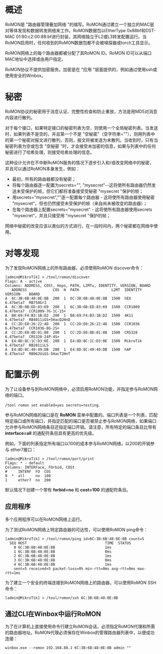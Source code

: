 # 概述

RoMON是 "路由器管理叠加网络 "的缩写。RoMON通过建立一个独立的MAC层对等体发现和数据转发网络来工作。RoMON数据包以EtherType 0x88bf和DST-MAC 01:80:c2:00:88:bf进行封装，其网络独立于L2或L3转发配置运行。当RoMON启用时，任何收到的RoMON数据包都不会被嗅探器或torch工具显示。

RoMON网络上的每个路由器都被分配了其RoMON ID。RoMON ID可以从端口MAC地址中选择或由用户指定。

RoMON协议不提供加密服务。加密是在 "应用 "层面提供的，例如通过使用ssh或使用安全的Winbox。

# 秘密

RoMON协议的秘密用于消息认证、完整性检查和防止重放，方法是用MD5对消息内容进行散列。

对于每个接口，如果特定接口的秘密列表为空，则使用一个全局秘密列表。当发送时，如果列表不是空的，并且第一个不是 "空秘密"（空字符串=""），则用列表中的第一个秘密对报文进行散列，否则，报文将被发送为未散列。当收到时，只有当秘密列表为空或包含 "空秘密 "时，才会接受未加密的信息，如果与列表中的任何秘密进行了哈希处理，则接受哈希处理的信息。

这种设计允许在不中断RoMON服务的情况下逐步引入和/或改变网络中的秘密，并且可以通过RoMON本身发生，例如：

- 最初，所有的路由器都没有秘密；
- 将每个路由器逐一配置为secrets="", "mysecret"--这将使所有路由器仍然发送未受保护的帧，但它们都将准备接受受秘密 "mysecret "保护的帧；
- 用secrets="mysecret",""逐一配置每个路由器 - 这将使所有路由器使用秘密 "mysecret"，但也仍然接受未受保护的帧（来自尚未被改变的路由器）；
- 在每个路由器上配置secrets="mysecret" - 这将使所有路由器使用secrets "mysecret"，并且只接受用 "mysecret "保护的帧；

网络中秘密的改变应该以类似的方式进行，在一段时间内，两个秘密都在网络中使用。

# 对等发现

为了发现RoMON网络上的所有路由器，必须使用RoMON discover命令：

```shell
[admin@MikroTik] > /tool/romon/discover
Flags: A - active
Columns: ADDRESS, COSt, Hops, PATH, L2MTu, IDENTITY, VERSION, BOARD
   ADDRESS            COS  H  PATH               L2MT  IDENTITY   VERSION    BOARD             
A  6C:3B:6B:48:0E:8B  200  1  6C:3B:6B:48:0E:8B  1500  hEX        6.47beta7  RB750Gr3          
A  6C:3B:6B:ED:83:69  200  1  6C:3B:6B:ED:83:69  1500  CCR1009    6.47beta7  CCR1009-7G-1C-1S+ 
A  B8:69:F4:B3:1B:D2  200  1  B8:69:F4:B3:1B:D2  1500  4K11       6.47beta7  RB4011iGS+5HacQ2HnD
A  CC:2D:E0:26:22:4D  200  1  CC:2D:E0:26:22:4D  1500  CCR1036    6.47beta7  CCR1036-8G-2S+    
A  CC:2D:E0:8D:01:88  200  1  CC:2D:E0:8D:01:88  1500  CRS328     6.47beta7  CRS328-24P-4S+    
A  E4:8D:8C:1C:D3:0E  200  1  E4:8D:8C:1C:D3:0E  1500  MikroTik   6.47beta7  RB2011iLS         
A  E4:8D:8C:49:49:DB  200  1  E4:8D:8C:49:49:DB  1500  hAP        6.47beta7  RB962UiGS-5HacT2HnT
```

# 配置示例

为了让设备参与到RoMON网络中，必须启用RoMON功能，并指定参与RoMON网络的端口。

`/tool romon set enabled=yes secrets=testing`.

参与RoMON网络的端口是在 **RoMON** 菜单中配置的。端口列表是一个列表，匹配特定端口或所有端口，并指定匹配的端口是否被禁止参与RoMON网络，如果端口允许参与RoMON网络条目还指定端口开销。请注意，所有特定的端口条目比带有 **interface=all** 的通配符条目具有更高的优先级。

例如，下面的列表指定所有端口以100的成本参与RoMON网络，以200的开销参与 ether7接口：

```shell
[admin@MikroTik] > /tool/romon/port/print
Flags: * - default
Columns: INTERFace, FOrbid, COSt
#     INTERF  FO  COS
0  *  all     no  100
1     ether7  no  200
```

默认情况下创建一个带有 **forbid=no** 和 **cost=100** 的通配符条目。

## 应用程序

多个应用程序可以在RoMON网络上运行。

为了测试RoMON网络上特定路由器的可达性，可以使用RoMON ping命令：

```shell
[admin@MikroTik] > /tool/romon/ping id=6C:3B:6B:48:0E:8B count=5
  SEQ HOST                                    TIME  STATUS                                                   
    0 6C:3B:6B:48:0E:8B                       1ms                                                            
    1 6C:3B:6B:48:0E:8B                       0ms                                                            
    2 6C:3B:6B:48:0E:8B                       1ms                                                            
    3 6C:3B:6B:48:0E:8B                       0ms                                                            
    4 6C:3B:6B:48:0E:8B                       1ms                                                            
    sent=5 received=5 packet-loss=0% min-rtt=0ms avg-rtt=0ms max-rtt=1ms
```

为了建立一个安全的终端连接到RoMON网络上的路由器，可以使用RoMON SSH命令：

`[admin@MikroTik] > /tool/romon/ssh 6C:3B:6B:48:0E:8B`

## 通过CLI在Winbox中运行RoMON

为了在计算机上直接使用命令行建立RoMON会话，必须指定RoMON代理和所需的路由器地址。RoMON代理必须保存在Winbox的管理路由器列表中，以便成功连接：

`winbox.exe --romon 192.168.88.1 6C:3B:6B:48:0E:8B admin ""`